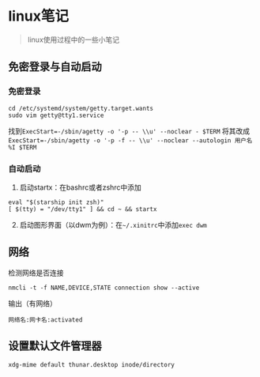# linux笔记
> linux使用过程中的一些小笔记

## 免密登录与自动启动
### 免密登录
```shell
cd /etc/systemd/system/getty.target.wants
sudo vim getty@tty1.service
```

找到`ExecStart=-/sbin/agetty -o '-p -- \\u' --noclear - $TERM`
将其改成`ExecStart=-/sbin/agetty -o '-p -f -- \\u' --noclear --autologin 用户名 %I $TERM`

### 自动启动
1. 启动startx：在bashrc或者zshrc中添加
```shell
eval "$(starship init zsh)"
[ $(tty) = "/dev/tty1" ] && cd ~ && startx
```

2. 启动图形界面（以dwm为例）：在`~/.xinitrc`中添加`exec dwm`

## 网络
检测网络是否连接
```shell
nmcli -t -f NAME,DEVICE,STATE connection show --active
```

输出（有网络）
```shell
网络名:网卡名:activated
```

## 设置默认文件管理器
```shell
xdg-mime default thunar.desktop inode/directory
```
